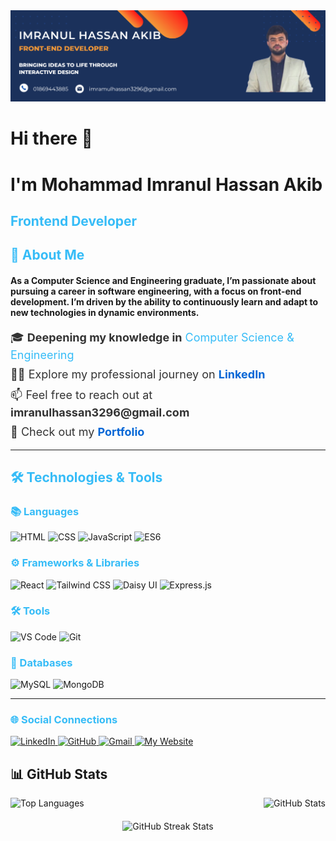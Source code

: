 
<div align="center"" > <img src="2.png"> </div>

<div align="left">
    <h1>Hi there 👋</h1>
    <h1>I'm Mohammad Imranul Hassan Akib</h1>
    <h2 style="color: #36BCF7FF;">Frontend Developer</h2>
</div>

<!-- 🌱 About Me -->
<h2 align="left" style="color: #36BCF7;">🌱 About Me</h2>
<h4 align="left">As a Computer Science and Engineering graduate, I’m passionate about pursuing a career in software engineering, with a focus on front-end development. I’m driven by the ability to continuously learn and adapt to new technologies in dynamic environments.</h4>

<ul style="list-style-type: none; padding: 0; font-size: 18px; color: #333;">
  <li style="margin-bottom: 10px;">
    🎓 <strong>Deepening my knowledge in</strong> <span style="color: #36BCF7;">Computer Science & Engineering</span>
  </li>
  <li style="margin-bottom: 10px;">
    👨‍💻 Explore my professional journey on <a href="https://www.linkedin.com/in/mohammad-imranul-hassan-akib-73a510245/" target="_blank" style="color: #0366d6; text-decoration: none;"><strong>LinkedIn</strong></a>
  </li>
  <li style="margin-bottom: 10px;">
    📫 Feel free to reach out at <strong>imranulhassan3296@gmail.com</strong>
  </li>
  <li style="margin-bottom: 10px;">
    📄 Check out my <a href="https://imranul-hassan-portfolio.netlify.app" target="_blank" style="color: #0366d6; text-decoration: none;"><strong>Portfolio</strong></a>
  </li>
</ul>

---
<!-- Technologies & Tools -->
<h2 align="left" style="color: #36BCF7;">🛠️ Technologies & Tools</h2>

<!-- Languages -->
<h3 align="left" style="color: #36BCF7;">📚 Languages</h3>
<div align="left" style="margin-top: 10px;">
  <p>
    <img src="https://img.shields.io/badge/HTML-E34F26?style=flat-square&logo=html5&logoColor=white" alt="HTML">
    <img src="https://img.shields.io/badge/CSS-1572B6?style=flat-square&logo=css3&logoColor=white" alt="CSS">
    <img src="https://img.shields.io/badge/JavaScript-F7DF1E?style=flat-square&logo=javascript&logoColor=black" alt="JavaScript">
    <img src="https://img.shields.io/badge/ES6-F7DF1E?style=flat-square&logo=javascript&logoColor=black" alt="ES6">
  </p>
</div>

<!-- Frameworks & Libraries -->
<h3 align="left" style="color: #36BCF7;">⚙️ Frameworks & Libraries</h3>
<div align="left" style="margin-top: 10px;">
  <p>
    <img src="https://img.shields.io/badge/React-20232A?style=flat-square&logo=react&logoColor=61DAFB" alt="React">
    <img src="https://img.shields.io/badge/Tailwind_CSS-38B2AC?style=flat-square&logo=tailwind-css&logoColor=white" alt="Tailwind CSS">
    <img src="https://img.shields.io/badge/Daisy_UI-FF1493?style=flat-square" alt="Daisy UI">
    <img src="https://img.shields.io/badge/Express.js-000000?style=flat-square&logo=express&logoColor=white" alt="Express.js">
  </p>
</div>

<!-- Tools -->
<h3 align="left" style="color: #36BCF7;">🛠️ Tools</h3>
<div align="left" style="margin-top: 10px;">
  <p>
    <img src="https://img.shields.io/badge/VS_Code-007ACC?style=flat-square&logo=visual-studio-code&logoColor=white" alt="VS Code">
    <img src="https://img.shields.io/badge/Git-F05032?style=flat-square&logo=git&logoColor=white" alt="Git">
  </p>
</div>

<!-- Databases -->
<h3 align="left" style="color: #36BCF7;">💾 Databases</h3>
<div align="left" style="margin-top: 10px;">
  <p>
    <img src="https://img.shields.io/badge/MySQL-4479A1?style=flat-square&logo=mysql&logoColor=white" alt="MySQL">
    <img src="https://img.shields.io/badge/MongoDB-47A248?style=flat-square&logo=mongodb&logoColor=white" alt="MongoDB">
  </p>
</div>

---

<h3 align="left" style="color: #36BCF7;">🌐 Social Connections</h3>
<div align="left">
  <a href="https://www.linkedin.com/in/mohammad-imranul-hassan-akib-73a510245/" class="connect-badge linkedin">
    <img src="https://img.shields.io/badge/LinkedIn-0A66C2?style=flat-square&logo=linkedin&logoColor=white" alt="LinkedIn">
  </a>
  <a href="https://github.com/Imranul-Hassan" class="connect-badge github">
    <img src="https://img.shields.io/badge/GitHub-000000?style=flat-square&logo=github&logoColor=white" alt="GitHub">
  </a>
  <a href="mailto:imranulhassan3296@gmail.com" class="connect-badge gmail">
    <img src="https://img.shields.io/badge/Gmail-EA4335?style=flat-square&logo=gmail&logoColor=white" alt="Gmail">
  </a>
  <a href="https://imranul-hassan-portfolio.netlify.app" class="connect-badge website">
    <img src="https://img.shields.io/badge/Website-8e7e57?style=flat-square&logo=google&logoColor=white" alt="My Website">
  </a>
</div>

  
## 📊 GitHub Stats

<div style="display: flex; justify-content: space-between; align-items: center;">
  <img src="https://github-readme-stats.vercel.app/api/top-langs?username=imranul-hassan&show_icons=true&locale=en&layout=compact" alt="Top Languages" style="max-width: 45%;" />
  <img src="https://github-readme-stats.vercel.app/api?username=imranul-hassan&show_icons=true&locale=en" alt="GitHub Stats" style="max-width: 45%;" />
</div>

<div style="text-align: center; margin-top: 20px;">
  <img src="https://github-readme-streak-stats.herokuapp.com/?user=imranul-hassan&" alt="GitHub Streak Stats" />
</div>
